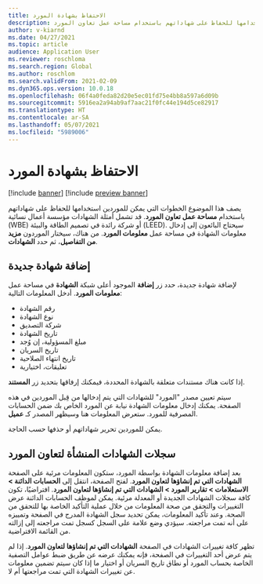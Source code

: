 ```yaml
---
title: الاحتفاظ بشهادة المورد
description: يصف هذا الموضوع الخطوات التي يمكن للموردين استخدامها للحفاظ على شهاداتهم باستخدام مساحة عمل تعاون المورد.
author: v-kiarnd
ms.date: 04/27/2021
ms.topic: article
audience: Application User
ms.reviewer: roschloma
ms.search.region: Global
ms.author: roschlom
ms.search.validFrom: 2021-02-09
ms.dyn365.ops.version: 10.0.18
ms.openlocfilehash: 06f4a0feda82d20e5ec01fd75e4bb8a597a6d09b
ms.sourcegitcommit: 5916ea2a94ab9af7aac21f0fc44e194d5ce82917
ms.translationtype: HT
ms.contentlocale: ar-SA
ms.lasthandoff: 05/07/2021
ms.locfileid: "5989006"
---
```

# <a name="maintain-vendor-certification"></a>الاحتفاظ بشهادة المورد

[!include [banner](../includes/banner.md)]
[!include [preview banner](../includes/preview-banner.md)]

يصف هذا الموضوع الخطوات التي يمكن للموردين استخدامها للحفاظ على شهاداتهم باستخدام **مساحة عمل تعاون المورد**. قد تشمل أمثلة الشهادات مؤسسة أعمال نسائية (WBE) أو شركة رائدة في تصميم الطاقة والبيئة (LEED). سيحتاج البائعون إلى إدخال معلومات الشهادة في مساحة عمل **معلومات المورد**. من هناك، سيختار الموردون **مزيد من التفاصيل**، ثم حدد **الشهادات**.

## <a name="add-a-new-certification"></a>إضافة شهادة جديدة

لإضافة شهادة جديدة، حدد زر **إضافة** الموجود أعلى شبكة **الشهادة** في مساحة عمل **معلومات المورد**. أدخل المعلومات التالية:
 
- رقم الشهادة
- نوع الشهادة
- شركة التصديق 
- تاريخ الشهادة
- مبلغ المسؤولية، إن وُجد
- تاريخ السريان
- تاريخ انتهاء الصلاحية
- تعليقات، اختيارية

إذا كانت هناك مستندات متعلقة بالشهادة المحددة، فيمكنك إرفاقها بتحديد زر **المستند**.

سيتم تعيين مصدر "المورد" للشهادات التي يتم إدخالها من قِبل الموردين في هذه الصفحة. يمكنك إدخال معلومات الشهادة نيابة عن المورد الخاص بك ضمن الحسابات المصرفية للمورد. ستعرض المعلومات هنا وسيظهر المصدر كـ **عميل**.

يمكن للموردين تحرير شهاداتهم أو حذفها حسب الحاجة.

## <a name="vendor-collaboration-generated-certification-records"></a>سجلات الشهادات المنشأة لتعاون المورد 
 
بعد إضافة معلومات الشهادة بواسطة المورد، ستكون المعلومات مرئية على الصفحة **الشهادات التي تم إنشاؤها لتعاون المورد**. لفتح الصفحة، انتقل إلى **الحسابات الدائنة > الاستعلامات > تقارير المورد > الشهادات التي تم إنشاؤها لتعاون المورد**. افتراضيًا، تكون كافة سجلات الشهادات الجديدة أو المعدلة مرئية. يمكن لموظف الحسابات الدائنة عرض التغييرات والتحقق من صحة المعلومات من خلال عملية التأكيد الخاصة بها للتحقق من الصحة. وعند تأكيد المعلومات، يمكن تحديد سجل الشهادة المدرج في الصفحة وتمييزه على أنه تمت مراجعته. سيؤدي وضع علامة على السجل كسجل تمت مراجعته إلى إزالته من القائمة الافتراضية.
 
تظهر كافة تغييرات الشهادات في الصفحة **الشهادات التي تم إنشاؤها لتعاون المورد**. إذا لم يتم عرض أحد التغييرات في الصفحة، فإنه يمكنك عرضه عن طريق ضبط عوامل التصفية الخاصة بحساب المورد أو نطاق تاريخ السريان أو اختيار ما إذا كان سيتم تضمين معلومات عن تغييرات الشهادة التي تمت مراجعتها أم لا. 

